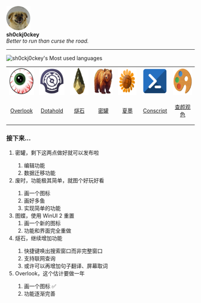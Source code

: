 
<img src="Assets/me.png" height=64 alt="我的照片" title="我的照片">
<div>
    <b>sh0ckj0ckey</b>
</div>
<div>
    <i>Better to run than curse the road.</i>
</div>

---

![sh0ckj0ckey's Most used languages](https://github-readme-stats.vercel.app/api/top-langs/?username=sh0ckj0ckey&layout=compact&hide_border=true&langs_count=4&theme=solarized-dark)

<table>
<tr>
<td>
<img src="Assets/overlook.png" height=72>
</td>
<td>
<img src="Assets/dotahold.png" height=72>
</td>
<td>
<img src="Assets/flint.png" height=72>
</td>
<td>
<img src="Assets/honeypot.png" height=72>
</td>
<td>
<img src="Assets/summer.png" height=72>
</td>
<td>
<img src="Assets/conscript.png" height=72>
</td>
<td>
<img src="Assets/rainbow.png" height=72>
</td>
</tr>
<tr>
<td align="center">

[Overlook](https://github.com/sh0ckj0ckey/Overlook)

</td>
<td align="center">

[Dotahold](https://github.com/sh0ckj0ckey/Dotahold)

</td>
<td align="center">

[燧石](https://github.com/sh0ckj0ckey/Flint)

</td>
<td align="center">

[密罐](https://github.com/sh0ckj0ckey/Honeypot)

</td>
<td align="center">

[夏墨](https://github.com/sh0ckj0ckey/Summer)

</td>
<td align="center">

[Conscript](https://github.com/sh0ckj0ckey/Conscript)

</td>
<td align="center">

[查颜观色](https://github.com/sh0ckj0ckey/Colors.Rainbow)

</td>
</tr>
</table>

<h3>接下来...</h3>
<ol>
<li>密罐，剩下这两点做好就可以发布啦</li>
<ol>
<li>编辑功能</li>
<li>数据迁移功能</li>
</ol>
<li>废时，功能极其简单，就图个好玩好看</li>
<ol>
<li>画一个图标</li>
<li>画好多鱼</li>
<li>实现简单的功能</li>
</ol>
<li>图蝶，使用 WinUI 2 重置
<ol>
<li>画一个新的图标</li>
<li>功能和界面完全重做</li>
</ol>
</li>
<li>燧石，继续增加功能</li>
<ol>
<li>快捷键唤出搜索窗口而非完整窗口</li>
<li>支持联网查询</li>
<li>或许可以再增加句子翻译、屏幕取词</li>
</ol>
<li>Overlook，这个估计要做一年</li>
<ol>
<li>画一个图标 ✅</li>
<li>功能逐渐完善</li>
</ol>
</ol>